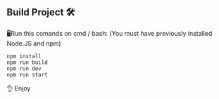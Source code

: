 ## Build Project 🛠

🖥Run this comands on cmd / bash: (You must have previously installed Node.JS and npm) 
```
npm install
npm run build
npm run dev
npm run start
```
👌 Enjoy 

